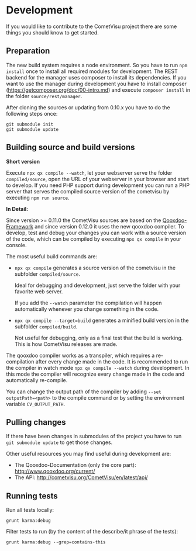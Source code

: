 Development
===========

If you would like to contribute to the CometVisu project there are some things you should know
to get started.

Preparation
-----------

The new build system requires a node environment. So you have to run `npm install` once to install
all required modules for development. 
The REST backend for the manager uses composer to install its dependencies. If you want to use the 
manager during development you have to install composer (https://getcomposer.org/doc/00-intro.md) 
and execute `composer install` in the folder `source/rest/manager`.

After cloning the sources or updating from 0.10.x you have to do the following steps once:

```
git submodule init
git submodule update
```
 
Building source and build versions
---------------------------------

**Short version**

Execute `npx qx compile --watch`, let your webserver serve the folder `compiled/source`, open
the URL of your webserver in your browser and start to develop.
If you need PHP support during development you can run a PHP server that serves the compiled source
version of the cometvisu by executing `npm run source`. 

**In Detail:**

Since version >= 0.11.0 the CometVisu sources are based on the
[Qooxdoo-Framework](http://www.qooxdoo.org) and since version 0.12.0 it uses the new qooxdoo compiler. 
To develop, test and debug your changes you can work with a source version of the code, 
which can be compiled by executing `npx qx compile` in your console.

The most useful build commands are:
* `npx qx compile` generates a source version of the cometvisu in the subfolder `compiled/source`.

    Ideal for debugging and development, just serve the folder with your favorite web server.
    
    If you add the `--watch` parameter the compilation will happen automatically whenever you change
    something in the code.
     
* `npx qx compile --target=build` generates a minified build version in the subfolder `compiled/build`.

    Not useful for debugging, only as a final test that the build is working. This is how CometVisu releases
    are made.
    
The qooxdoo compiler works as a transpiler, which requires a re-compilation after every change made in the code.
It is recommended to run the compiler in watch mode `npx qx compile --watch` during development.
In this mode the compiler will recognize every change made in the code and automatically re-compile.

You can change the output path of the compiler by adding `--set outputPath=<path>` to the compile command or
by setting the environment variable `CV_OUTPUT_PATH`. 
    
Pulling changes
---------------

If there have been changes in submodules of the project you have to run `git submodule update` to get those changes.

Other useful resources you may find useful during development are:

* The Qooxdoo-Documentation (only the core part): http://www.qooxdoo.org/current/
* The API: http://cometvisu.org/CometVisu/en/latest/api/

Running tests
-------------

Run all tests locally:

`grunt karma:debug`

Filter tests to run (by the content of the describe/it phrase of the tests):

`grunt karma:debug --grep=contains-this`
